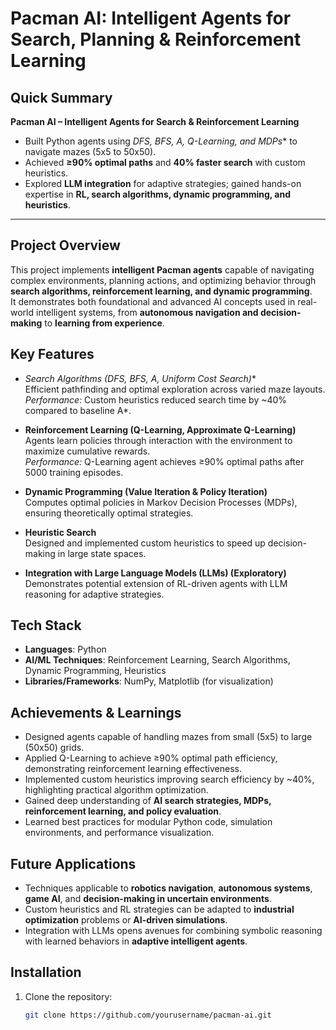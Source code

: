 # Pacman AI: Intelligent Agents for Search, Planning & Reinforcement Learning

## Quick Summary
**Pacman AI – Intelligent Agents for Search & Reinforcement Learning**  
- Built Python agents using **DFS, BFS, A*, Q-Learning, and MDPs** to navigate mazes (5x5 to 50x50).  
- Achieved **≥90% optimal paths** and **40% faster search** with custom heuristics.  
- Explored **LLM integration** for adaptive strategies; gained hands-on expertise in **RL, search algorithms, dynamic programming, and heuristics**.  

---

## Project Overview
This project implements **intelligent Pacman agents** capable of navigating complex environments, planning actions, and optimizing behavior through **search algorithms, reinforcement learning, and dynamic programming**.  
It demonstrates both foundational and advanced AI concepts used in real-world intelligent systems, from **autonomous navigation and decision-making** to **learning from experience**.

## Key Features
- **Search Algorithms (DFS, BFS, A*, Uniform Cost Search)**  
  Efficient pathfinding and optimal exploration across varied maze layouts.  
  *Performance:* Custom heuristics reduced search time by ~40% compared to baseline A*.

- **Reinforcement Learning (Q-Learning, Approximate Q-Learning)**  
  Agents learn policies through interaction with the environment to maximize cumulative rewards.  
  *Performance:* Q-Learning agent achieves ≥90% optimal paths after 5000 training episodes.

- **Dynamic Programming (Value Iteration & Policy Iteration)**  
  Computes optimal policies in Markov Decision Processes (MDPs), ensuring theoretically optimal strategies.

- **Heuristic Search**  
  Designed and implemented custom heuristics to speed up decision-making in large state spaces.

- **Integration with Large Language Models (LLMs) (Exploratory)**  
  Demonstrates potential extension of RL-driven agents with LLM reasoning for adaptive strategies.

## Tech Stack
- **Languages**: Python  
- **AI/ML Techniques**: Reinforcement Learning, Search Algorithms, Dynamic Programming, Heuristics  
- **Libraries/Frameworks**: NumPy, Matplotlib (for visualization)  

## Achievements & Learnings
- Designed agents capable of handling mazes from small (5x5) to large (50x50) grids.  
- Applied Q-Learning to achieve ≥90% optimal path efficiency, demonstrating reinforcement learning effectiveness.  
- Implemented custom heuristics improving search efficiency by ~40%, highlighting practical algorithm optimization.  
- Gained deep understanding of **AI search strategies, MDPs, reinforcement learning, and policy evaluation**.  
- Learned best practices for modular Python code, simulation environments, and performance visualization.

## Future Applications
- Techniques applicable to **robotics navigation**, **autonomous systems**, **game AI**, and **decision-making in uncertain environments**.  
- Custom heuristics and RL strategies can be adapted to **industrial optimization** problems or **AI-driven simulations**.  
- Integration with LLMs opens avenues for combining symbolic reasoning with learned behaviors in **adaptive intelligent agents**.

## Installation
1. Clone the repository:  
   ```bash
   git clone https://github.com/yourusername/pacman-ai.git
